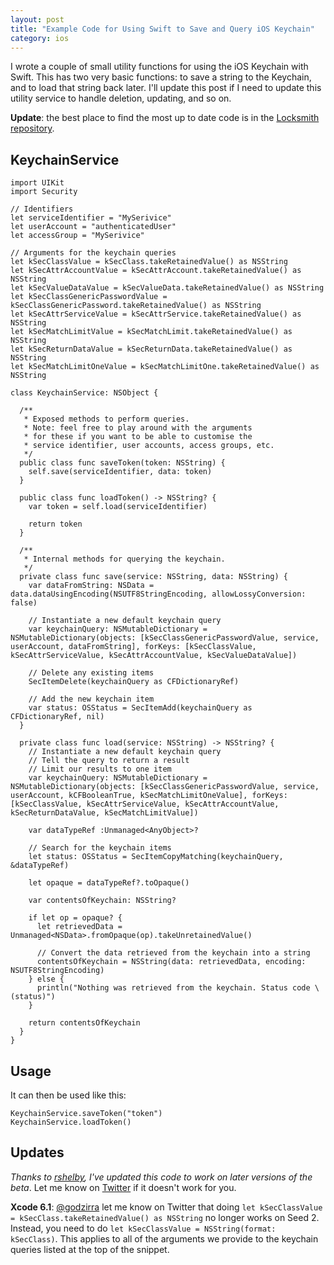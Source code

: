 ```yaml
---
layout: post
title: "Example Code for Using Swift to Save and Query iOS Keychain"
category: ios
---
```


I wrote a couple of small utility functions for using the iOS Keychain with Swift. This has two very basic functions: to save a string to the Keychain, and to load that string back later. I'll update this post if I need to update this utility service to handle deletion, updating, and so on.

**Update**: the best place to find the most up to date code is in the [Locksmith repository](https://github.com/matthewpalmer/Locksmith).

## KeychainService

```
import UIKit
import Security

// Identifiers
let serviceIdentifier = "MySerivice"
let userAccount = "authenticatedUser"
let accessGroup = "MySerivice"

// Arguments for the keychain queries
let kSecClassValue = kSecClass.takeRetainedValue() as NSString
let kSecAttrAccountValue = kSecAttrAccount.takeRetainedValue() as NSString
let kSecValueDataValue = kSecValueData.takeRetainedValue() as NSString
let kSecClassGenericPasswordValue = kSecClassGenericPassword.takeRetainedValue() as NSString
let kSecAttrServiceValue = kSecAttrService.takeRetainedValue() as NSString
let kSecMatchLimitValue = kSecMatchLimit.takeRetainedValue() as NSString
let kSecReturnDataValue = kSecReturnData.takeRetainedValue() as NSString
let kSecMatchLimitOneValue = kSecMatchLimitOne.takeRetainedValue() as NSString

class KeychainService: NSObject {

  /**
   * Exposed methods to perform queries.
   * Note: feel free to play around with the arguments
   * for these if you want to be able to customise the
   * service identifier, user accounts, access groups, etc.
   */
  public class func saveToken(token: NSString) {
    self.save(serviceIdentifier, data: token)
  }

  public class func loadToken() -> NSString? {
    var token = self.load(serviceIdentifier)

    return token
  }

  /**
   * Internal methods for querying the keychain.
   */
  private class func save(service: NSString, data: NSString) {
    var dataFromString: NSData = data.dataUsingEncoding(NSUTF8StringEncoding, allowLossyConversion: false)

    // Instantiate a new default keychain query
    var keychainQuery: NSMutableDictionary = NSMutableDictionary(objects: [kSecClassGenericPasswordValue, service, userAccount, dataFromString], forKeys: [kSecClassValue, kSecAttrServiceValue, kSecAttrAccountValue, kSecValueDataValue])

    // Delete any existing items
    SecItemDelete(keychainQuery as CFDictionaryRef)

    // Add the new keychain item
    var status: OSStatus = SecItemAdd(keychainQuery as CFDictionaryRef, nil)
  }

  private class func load(service: NSString) -> NSString? {
    // Instantiate a new default keychain query
    // Tell the query to return a result
    // Limit our results to one item
    var keychainQuery: NSMutableDictionary = NSMutableDictionary(objects: [kSecClassGenericPasswordValue, service, userAccount, kCFBooleanTrue, kSecMatchLimitOneValue], forKeys: [kSecClassValue, kSecAttrServiceValue, kSecAttrAccountValue, kSecReturnDataValue, kSecMatchLimitValue])

    var dataTypeRef :Unmanaged<AnyObject>?

    // Search for the keychain items
    let status: OSStatus = SecItemCopyMatching(keychainQuery, &dataTypeRef)

    let opaque = dataTypeRef?.toOpaque()

    var contentsOfKeychain: NSString?

    if let op = opaque? {
      let retrievedData = Unmanaged<NSData>.fromOpaque(op).takeUnretainedValue()

      // Convert the data retrieved from the keychain into a string
      contentsOfKeychain = NSString(data: retrievedData, encoding: NSUTF8StringEncoding)
    } else {
      println("Nothing was retrieved from the keychain. Status code \(status)")
    }

    return contentsOfKeychain
  }
}
```

## Usage

It can then be used like this:

```
KeychainService.saveToken("token")
KeychainService.loadToken()
```

## Updates

*Thanks to [rshelby](http://rshelby.com/2014/08/using-swift-to-save-and-query-ios-keychain-in-xcode-beta-4/), I've updated this code to work on later versions of the beta*. Let me know on [Twitter](http://twitter.com/_matthewpalmer) if it doesn't work for you.

**Xcode 6.1**: [@godzirra](http://twitter.com/godzirra) let me know on Twitter that doing `let kSecClassValue = kSecClass.takeRetainedValue() as NSString` no longer works on Seed 2. Instead, you need to do `let kSecClassValue = NSString(format: kSecClass)`. This applies to all of the arguments we provide to the keychain queries listed at the top of the snippet.